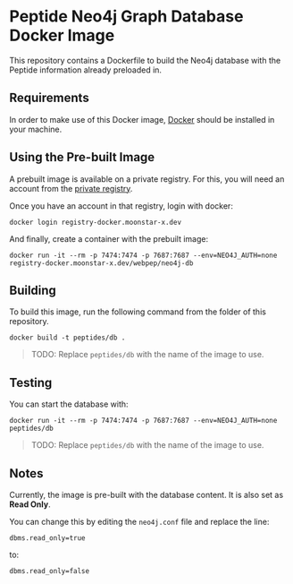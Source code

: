 # Peptide Neo4j Graph Database Docker Image

This repository contains a Dockerfile to build the Neo4j database with the Peptide information already preloaded in.

## Requirements

In order to make use of this Docker image, [Docker](https://www.docker.com/) should be installed in your machine.

## Using the Pre-built Image

A prebuilt image is available on a private registry. For this, you will need an account from the [private registry](https://registry.moonstar-x.dev/).

Once you have an account in that registry, login with docker:

```text
docker login registry-docker.moonstar-x.dev
```

And finally, create a container with the prebuilt image:

```text
docker run -it --rm -p 7474:7474 -p 7687:7687 --env=NEO4J_AUTH=none registry-docker.moonstar-x.dev/webpep/neo4j-db
```

## Building

To build this image, run the following command from the folder of this repository.

```text
docker build -t peptides/db .
```

> TODO: Replace `peptides/db` with the name of the image to use.

## Testing

You can start the database with:

```text
docker run -it --rm -p 7474:7474 -p 7687:7687 --env=NEO4J_AUTH=none peptides/db
```

> TODO: Replace `peptides/db` with the name of the image to use.

## Notes

Currently, the image is pre-built with the database content. It is also set as **Read Only**.

You can change this by editing the `neo4j.conf` file and replace the line:

```text
dbms.read_only=true
```

to:

```text
dbms.read_only=false
```
